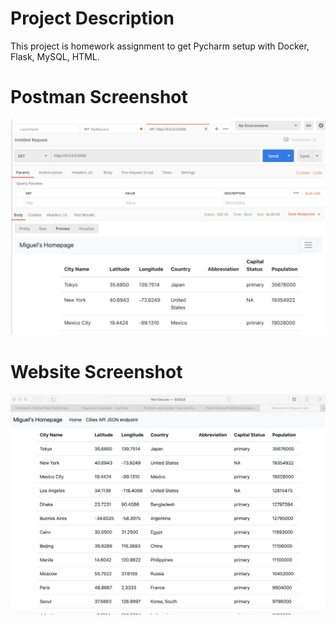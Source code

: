 # Project Description
This project is homework assignment to get Pycharm setup with Docker, Flask, MySQL, HTML.
# Postman Screenshot
![postman request output](screenshots/Postman1.png)
# Website Screenshot
![query output](screenshots/webpage.png)